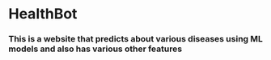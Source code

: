 # HealthBot
### This is a website that predicts about various diseases using ML models and also has various other features
